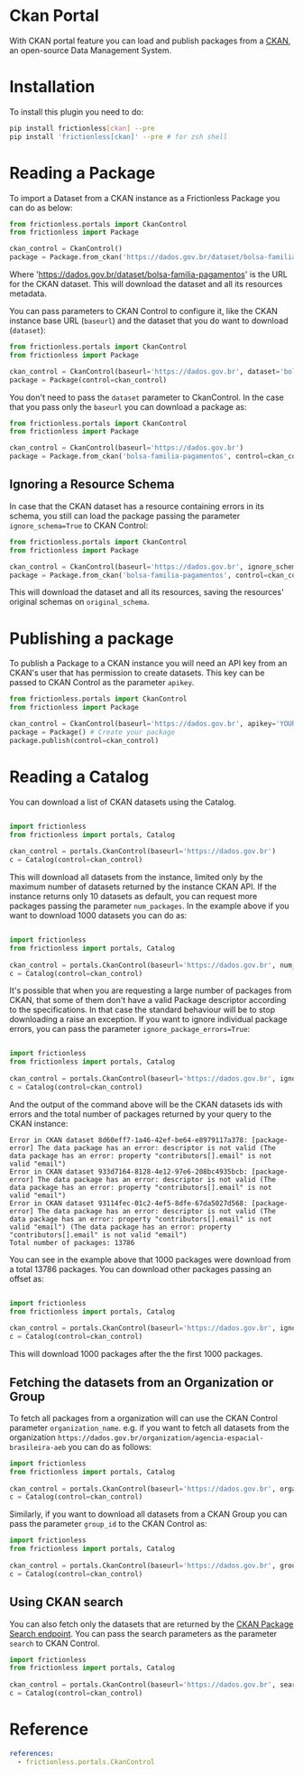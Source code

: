 # Ckan Portal

With CKAN portal feature you can load and publish packages from a
[CKAN](https://ckan.org), an open-source Data Management System.

# Installation

To install this plugin you need to do:

```bash tabs=CLI
pip install frictionless[ckan] --pre
pip install 'frictionless[ckan]' --pre # for zsh shell
```

# Reading a Package

To import a Dataset from a CKAN instance as a Frictionless Package you can do
as below:

```python tabs=Python
from frictionless.portals import CkanControl
from frictionless import Package

ckan_control = CkanControl()
package = Package.from_ckan('https://dados.gov.br/dataset/bolsa-familia-pagamentos', control=ckan_control)
```

Where 'https://dados.gov.br/dataset/bolsa-familia-pagamentos' is the URL for
the CKAN dataset. This will download the dataset and all its resources
metadata.

You can pass parameters to CKAN Control to configure it, like the CKAN instance
base URL (`baseurl`) and the dataset that you do want to download (`dataset`):

```python tabs=Python
from frictionless.portals import CkanControl
from frictionless import Package

ckan_control = CkanControl(baseurl='https://dados.gov.br', dataset='bolsa-familia-pagamentos')
package = Package(control=ckan_control)
```

You don't need to pass the `dataset` parameter to CkanControl. In the case that
you pass only the `baseurl` you can download a package as:

```python tabs=Python
from frictionless.portals import CkanControl
from frictionless import Package

ckan_control = CkanControl(baseurl='https://dados.gov.br')
package = Package.from_ckan('bolsa-familia-pagamentos', control=ckan_control)
```

## Ignoring a Resource Schema

In case that the CKAN dataset has a resource containing errors in its schema,
you still can load the package passing the parameter `ignore_schema=True` to
CKAN Control:

```python tabs=Python
from frictionless.portals import CkanControl
from frictionless import Package

ckan_control = CkanControl(baseurl='https://dados.gov.br', ignore_schema=True)
package = Package.from_ckan('bolsa-familia-pagamentos', control=ckan_control)
```

This will download the dataset and all its resources, saving the resources'
original schemas on `original_schema`.

# Publishing a package

To publish a Package to a CKAN instance you will need an API key from an CKAN's
user that has permission to create datasets. This key can be passed to CKAN
Control as the parameter `apikey`.

```python tabs=Python
from frictionless.portals import CkanControl
from frictionless import Package

ckan_control = CkanControl(baseurl='https://dados.gov.br', apikey='YOUR-SECRET-API-KEY')
package = Package() # Create your package
package.publish(control=ckan_control)
```

# Reading a Catalog

You can download a list of CKAN datasets using the Catalog.

```python tabs=Python

import frictionless
from frictionless import portals, Catalog
    
ckan_control = portals.CkanControl(baseurl='https://dados.gov.br')
c = Catalog(control=ckan_control)
```

This will download all datasets from the instance, limited only by the maximum
number of datasets returned by the instance CKAN API. If the instance returns
only 10 datasets as default, you can request more packages passing the
parameter `num_packages`. In the example above if you want to download 1000
datasets you can do as:

```python tabs=Python

import frictionless
from frictionless import portals, Catalog
    
ckan_control = portals.CkanControl(baseurl='https://dados.gov.br', num_packages=1000)
c = Catalog(control=ckan_control)
```

It's possible that when you are requesting a large number of packages from
CKAN, that some of them don't have a valid Package descriptor according to the
specifications. In that case the standard behaviour will be to stop downloading
a raise an exception. If you want to ignore individual package errors, you can
pass the parameter `ignore_package_errors=True`:


```python tabs=Python

import frictionless
from frictionless import portals, Catalog
    
ckan_control = portals.CkanControl(baseurl='https://dados.gov.br', ignore_package_erros=True, num_packages=1000)
c = Catalog(control=ckan_control)
```

And the output of the command above will be the CKAN datasets ids with errors
and the total number of packages returned by your query to the CKAN instance:

```
Error in CKAN dataset 8d60eff7-1a46-42ef-be64-e8979117a378: [package-error] The data package has an error: descriptor is not valid (The data package has an error: property "contributors[].email" is not valid "email")
Error in CKAN dataset 933d7164-8128-4e12-97e6-208bc4935bcb: [package-error] The data package has an error: descriptor is not valid (The data package has an error: property "contributors[].email" is not valid "email")
Error in CKAN dataset 93114fec-01c2-4ef5-8dfe-67da5027d568: [package-error] The data package has an error: descriptor is not valid (The data package has an error: property "contributors[].email" is not valid "email") (The data package has an error: property "contributors[].email" is not valid "email")
Total number of packages: 13786
```

You can see in the example above that 1000 packages were download from a total
13786 packages. You can download other packages passing an offset as:

```python tabs=Python

import frictionless
from frictionless import portals, Catalog
    
ckan_control = portals.CkanControl(baseurl='https://dados.gov.br', ignore_package_erros=True, results_offset=1000)
c = Catalog(control=ckan_control)
```

This will download 1000 packages after the the first 1000 packages. 

## Fetching the datasets from an Organization or Group

To fetch all packages from a organization will can use the CKAN Control
parameter `organization_name`. e.g. if you want to fetch all datasets from the
organization `https://dados.gov.br/organization/agencia-espacial-brasileira-aeb` you can do
as follows:


```python tabs=Python
import frictionless
from frictionless import portals, Catalog
    
ckan_control = portals.CkanControl(baseurl='https://dados.gov.br', organization_name='agencia-espacial-brasileira-aeb')
c = Catalog(control=ckan_control)
```

Similarly, if you want to download all datasets from a CKAN Group you can pass
the parameter `group_id` to the CKAN Control as:

```python tabs=Python
import frictionless
from frictionless import portals, Catalog
    
ckan_control = portals.CkanControl(baseurl='https://dados.gov.br', group_id='ciencia-informacao-e-comunicacao')
c = Catalog(control=ckan_control)
```

## Using CKAN search

You can also fetch only the datasets that are returned by the [CKAN Package
Search endpoint](https://docs.ckan.org/en/2.9/api/#ckan.logic.action.get.package_search).
You can pass the search parameters as the parameter `search` to CKAN Control.

```python tabs=Python
import frictionless
from frictionless import portals, Catalog
    
ckan_control = portals.CkanControl(baseurl='https://dados.gov.br', search={'q': 'name:bolsa*'})
c = Catalog(control=ckan_control)
```

# Reference

```yaml reference
references:
  - frictionless.portals.CkanControl
```

